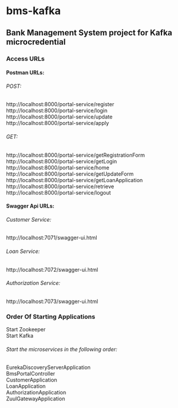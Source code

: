 # bms-kafka
## Bank Management System project for Kafka microcredential  

### Access URLs
#### Postman URLs:
 
###### POST:
   http://localhost:8000/portal-service/register  
   http://localhost:8000/portal-service/login  
   http://localhost:8000/portal-service/update  
   http://localhost:8000/portal-service/apply  


###### GET:
   http://localhost:8000/portal-service/getRegistrationForm  
   http://localhost:8000/portal-service/getLogin  
   http://localhost:8000/portal-service/home  
   http://localhost:8000/portal-service/getUpdateForm  
   http://localhost:8000/portal-service/getLoanApplication  
   http://localhost:8000/portal-service/retrieve  
   http://localhost:8000/portal-service/logout  

#### Swagger Api URLs:

###### Customer Service:  
http://localhost:7071/swagger-ui.html
###### Loan Service:  
http://localhost:7072/swagger-ui.html
###### Authorization Service:  
http://localhost:7073/swagger-ui.html

### Order Of Starting Applications
  Start Zookeeper  
  Start Kafka  
  ###### Start the microservices in the following order:  
  EurekaDiscoveryServerApplication  
  BmsPortalController  
  CustomerApplication  
  LoanApplication  
  AuthorizationApplication  
  ZuulGatewayApplication
